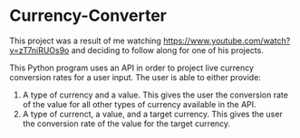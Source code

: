 ﻿# Currency-Converter

This project was a result of me watching https://www.youtube.com/watch?v=zT7niRUOs9o and deciding to follow along for one of his projects.

This Python program uses an API in order to project live currency conversion rates for a user input. The user is able to either provide:
1. A type of currency and a value. This gives the user the conversion rate of the value for all other types of currency available in the API.
2. A type of currenct, a value, and a target currency. This gives the user the conversion rate of the value for the target currency.
